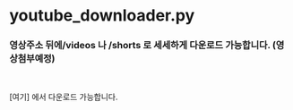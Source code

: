 # youtube_downloader.py
### 영상주소 뒤에/videos 나 /shorts 로 세세하게 다운로드 가능합니다. (영상첨부예정)
<br/>

[여기] 에서 다운로드 가능합니다.
